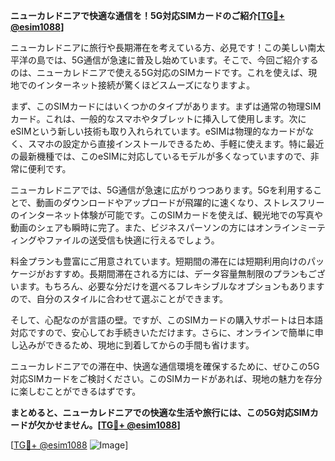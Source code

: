 **ニューカレドニアで快適な通信を！5G対応SIMカードのご紹介[[TG💪+ @esim1088](https://t.me/s/esim1088)]**

ニューカレドニアに旅行や長期滞在を考えている方、必見です！この美しい南太平洋の島では、5G通信が急速に普及し始めています。そこで、今回ご紹介するのは、ニューカレドニアで使える5G対応のSIMカードです。これを使えば、現地でのインターネット接続が驚くほどスムーズになりますよ。

まず、このSIMカードにはいくつかのタイプがあります。まずは通常の物理SIMカード。これは、一般的なスマホやタブレットに挿入して使用します。次にeSIMという新しい技術も取り入れられています。eSIMは物理的なカードがなく、スマホの設定から直接インストールできるため、手軽に使えます。特に最近の最新機種では、このeSIMに対応しているモデルが多くなっていますので、非常に便利です。

ニューカレドニアでは、5G通信が急速に広がりつつあります。5Gを利用することで、動画のダウンロードやアップロードが飛躍的に速くなり、ストレスフリーのインターネット体験が可能です。このSIMカードを使えば、観光地での写真や動画のシェアも瞬時に完了。また、ビジネスパーソンの方にはオンラインミーティングやファイルの送受信も快適に行えるでしょう。

料金プランも豊富にご用意されています。短期間の滞在には短期利用向けのパッケージがおすすめ。長期間滞在される方には、データ容量無制限のプランもございます。もちろん、必要な分だけを選べるフレキシブルなオプションもありますので、自分のスタイルに合わせて選ぶことができます。

そして、心配なのが言語の壁。ですが、このSIMカードの購入サポートは日本語対応ですので、安心してお手続きいただけます。さらに、オンラインで簡単に申し込みができるため、現地に到着してからの手間も省けます。

ニューカレドニアでの滞在中、快適な通信環境を確保するために、ぜひこの5G対応SIMカードをご検討ください。このSIMカードがあれば、現地の魅力を存分に楽しむことができるはずです。

**まとめると、ニューカレドニアでの快適な生活や旅行には、この5G対応SIMカードが欠かせません。[[TG💪+ @esim1088](https://t.me/s/esim1088)]**

[[TG💪+ @esim1088](https://t.me/s/esim1088) ![Image](https://i.postimg.cc/Y0z9fWf4/image.png)]